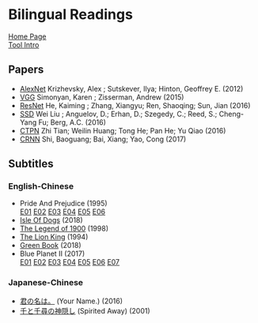 # Bilingual Readings

[Home Page](https://benhnp.github.io/Bilingual/)  
[Tool Intro](./files/screenshots/tool.md)

## Papers
- [AlexNet](https://benhnp.github.io/Bilingual/files/papers/cv/AlexNet%20-%20ImageNet%20Classification%20with%20Deep%20Convolutional%20Neural%20Networks_marks.html) Krizhevsky, Alex ; Sutskever, Ilya; Hinton, Geoffrey E. (2012)
- [VGG](https://benhnp.github.io/Bilingual/files/papers/cv/VGG%20-%20Very%20Deep%20Convolutional%20Networks%20for%20Large-Scale%20Image%20Recognition_marks.html) Simonyan, Karen ; Zisserman, Andrew (2015)
- [ResNet](https://benhnp.github.io/Bilingual/files/papers/cv/ResNet%20-%20Deep%20Residual%20Learning%20for%20Image%20Recognition_marks.html) He, Kaiming ; Zhang, Xiangyu; Ren, Shaoqing; Sun, Jian (2016)
- [SSD](https://benhnp.github.io/Bilingual/files/papers/cv/SSD%20-%20Single%20Shot%20MultiBox%20Detector_marks.html) Wei Liu ; Anguelov, D.; Erhan, D.; Szegedy, C.; Reed, S.; Cheng-Yang Fu; Berg, A.C. (2016)
- [CTPN](https://benhnp.github.io/Bilingual/files/papers/cv/CTPN%20-%20Detecting%20Text%20in%20Natural%20Image%20with%20Connectionist%20Text%20Proposal%20Network_marks.html) Zhi Tian; Weilin Huang; Tong He; Pan He; Yu Qiao (2016)
- [CRNN](https://benhnp.github.io/Bilingual/files/papers/cv/CRNN%20-%20An%20End-to-End%20Trainable%20Neural%20Network_marks.html) Shi, Baoguang; Bai, Xiang; Yao, Cong (2017)

## Subtitles

### English-Chinese
- Pride And Prejudice (1995)  
[E01](https://benhnp.github.io/Bilingual/files/subtitles/Pride%20And%20Prejudice%20Ep1%201995_marks.html)    [E02](https://benhnp.github.io/Bilingual/files/subtitles/Pride%20And%20Prejudice%20Ep2%201995_marks.html)    [E03](https://benhnp.github.io/Bilingual/files/subtitles/Pride%20And%20Prejudice%20Ep3%201995_marks.html)    [E04](https://benhnp.github.io/Bilingual/files/subtitles/Pride%20And%20Prejudice%20Ep4%201995_marks.html)    [E05](https://benhnp.github.io/Bilingual/files/subtitles/Pride%20And%20Prejudice%20Ep5%201995_marks.html)    [E06](https://benhnp.github.io/Bilingual/files/subtitles/Pride%20And%20Prejudice%20Ep6%201995_marks.html)
- [Isle Of Dogs](https://benhnp.github.io/Bilingual/files/subtitles/Isle%20Of%20Dogs%202018_marks.html) (2018)
- [The Legend of 1900](https://benhnp.github.io/Bilingual/files/subtitles/The%20Legend%20of%201900_1998_Extended.Editon_marks.html) (1998)
- [The Lion King](https://benhnp.github.io/Bilingual/files/subtitles/The%20Legend%20of%201900_1998_Extended.Editon_marks.html) (1994)
- [Green Book](https://benhnp.github.io/Bilingual/files/subtitles/The%20Legend%20of%201900_1998_Extended.Editon_marks.html) (2018)
- Blue Planet II (2017)  
[E01](https://benhnp.github.io/Bilingual/files/subtitles/Blue%20Planet%20II%20S02E01_marks.html)    [E02](https://benhnp.github.io/Bilingual/files/subtitles/Blue%20Planet%20II%20S02E02_marks.html)    [E03](https://benhnp.github.io/Bilingual/files/subtitles/Blue%20Planet%20II%20S02E03_marks.html)    [E04](https://benhnp.github.io/Bilingual/files/subtitles/Blue%20Planet%20II%20S02E04_marks.html)    [E05](https://benhnp.github.io/Bilingual/files/subtitles/Blue%20Planet%20II%20S02E05_marks.html)    [E06](https://benhnp.github.io/Bilingual/files/subtitles/Blue%20Planet%20II%20S02E06_marks.html)    [E07](https://benhnp.github.io/Bilingual/files/subtitles/Blue%20Planet%20II%20S02E07_marks.html)

### Japanese-Chinese
- [君の名は。](https://benhnp.github.io/Bilingual/files/subtitles/Your%20Name.2017_marks.html) (Your Name.) (2016)
- [千と千尋の神隠し](https://benhnp.github.io/Bilingual/files/subtitles/Spirited%20Away_2001_marks.html) (Spirited Away) (2001)
